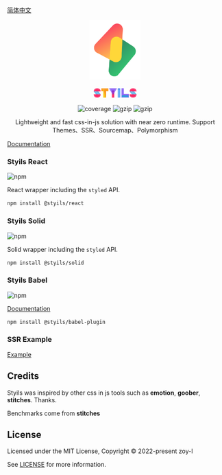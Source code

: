 [简体中文](./README.ZH.md)

<p align="center">
<img src="./logo.svg" alt="styils" style="width:120px">
<br/>
<br/>
<img src="./styils.svg" alt="styils" style="width:100px;">
</p>

<p align="center">
  <img src="https://codecov.io/gh/styils/styils/branch/main/graph/badge.svg?token=DAETCWW98B" alt="coverage" />
  <img src="https://img.badgesize.io/https://unpkg.com/@styils/solid@latest/index.prod.esm.js?compression=gzip&style=square&label=solid&color=#4fc08d" alt="gzip" />
  <img src="https://img.badgesize.io/https://unpkg.com/@styils/react@latest/index.prod.esm.js?compression=gzip&style=square&label=react&color=#4fc08d" alt="gzip" />
</p>

<p align="center">
Lightweight and fast css-in-js solution with near zero runtime. Support Themes、SSR、Sourcemap、Polymorphism
</p>

[Documentation](https://styils.github.io/styils)

### Styils React

![npm](https://img.shields.io/npm/v/@styils/react?color=%2361dafb&logo=react)

React wrapper including the `styled` API.

```sh
npm install @styils/react
```

### Styils Solid

![npm](https://img.shields.io/npm/v/@styils/react?color=%234f88c6&logo=solid&logoColor=%234f88c6)

Solid wrapper including the `styled` API.

```sh
npm install @styils/solid
```

### Styils Babel

![npm](https://img.shields.io/npm/v/@styils/babel-plugin?color=%23eeda7c&logo=babel&logoColor=%23eeda7c)

[Documentation](./babel/)

```sh
npm install @styils/babel-plugin
```

### SSR Example

[Example](https://github.com/styils/styils-examples)

## Credits

Styils was inspired by other css in js tools such as **emotion**, **goober**, **stitches**. Thanks.

Benchmarks come from **stitches**

## License

Licensed under the MIT License, Copyright © 2022-present zoy-l

See [LICENSE](./LICENSE) for more information.
